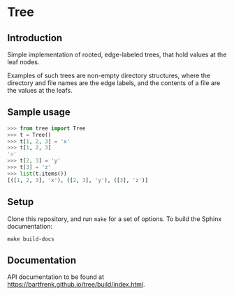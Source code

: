 # Tree

## Introduction

Simple implementation of rooted, edge-labeled trees, that hold values at the
leaf nodes.

Examples of such trees are non-empty directory structures, where the directory
and file names are the edge labels, and the contents of a file are the values at
the leafs.

## Sample usage

```python
>>> from tree import Tree
>>> t = Tree()
>>> t[1, 2, 3] = 'x'
>>> t[1, 2, 3]
'x'
>>> t[2, 3] = 'y'
>>> t[3] = 'z'
>>> list(t.items())
[([1, 2, 3], 'x'), ([2, 3], 'y'), ([3], 'z')]
```

## Setup

Clone this repository, and run `make` for a set of options. To build the Sphinx documentation:

```
make build-docs
```

## Documentation

API documentation to be found at
https://bartfrenk.github.io/tree/build/index.html.
